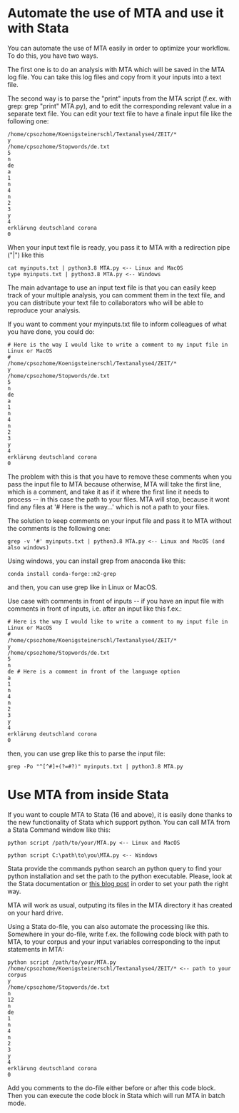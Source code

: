 # Automate the use of MTA and use it with Stata

You can automate the use of MTA easily in order to optimize your workflow. To do this, you have two ways.

The first one is to do an analysis with MTA which will be saved in the MTA log file. You can take this log files and copy from it your inputs into a text file.

The second way is to parse the "print" inputs from the MTA script (f.ex. with grep: grep "print" MTA.py), and to edit the corresponding relevant value in a separate text file. You can edit your text file to have a finale input file like the following one:

```
/home/cpsozhome/Koenigsteinerschl/Textanalyse4/ZEIT/*
y
/home/cpsozhome/Stopwords/de.txt
5
n
de
a
1
n
4
n
2
3
y
4
erklärung deutschland corona
0
```

When your input text file is ready, you pass it to MTA with a redirection pipe ("|") like this

```
cat myinputs.txt | python3.8 MTA.py <-- Linux and MacOS
type myinputs.txt | python3.8 MTA.py <-- Windows
```

The main advantage to use an input text file is that you can easily keep track of your multiple analysis, you can comment them in the text file, and you can distribute your text file to collaborators who will be able to reproduce your analysis.

If you want to comment your myinputs.txt file to inform colleagues of what you have done, you could do:

```
# Here is the way I would like to write a comment to my input file in Linux or MacOS
#
/home/cpsozhome/Koenigsteinerschl/Textanalyse4/ZEIT/*
y
/home/cpsozhome/Stopwords/de.txt
5
n
de
a
1
n
4
n
2
3
y
4
erklärung deutschland corona
0
```

The problem with this is that you have to remove these comments when you pass the input file to MTA because otherwise, MTA will take the first line, which is a comment, and take it as if it where the first line it needs to process -- in this case the path to your files. MTA will stop, because it wont find any files at '# Here is the way...' which is not a path to your files.

The solution to keep comments on your input file and pass it to MTA without the comments is the following one:

```
grep -v '#' myinputs.txt | python3.8 MTA.py <-- Linux and MacOS (and also windows)
```

Using windows, you can install grep from anaconda like this:

```
conda install conda-forge::m2-grep
```

and then, you can use grep like in Linux or MacOS.

Use case with comments in front of inputs -- if you have an input file with comments in front of inputs, i.e. after an input like this f.ex.:

```
# Here is the way I would like to write a comment to my input file in Linux or MacOS
#
/home/cpsozhome/Koenigsteinerschl/Textanalyse4/ZEIT/*
y
/home/cpsozhome/Stopwords/de.txt
5
n
de # Here is a comment in front of the language option
a
1
n
4
n
2
3
y
4
erklärung deutschland corona
0
```

then, you can use grep like this to parse the input file:

```
grep -Po "^[^#]+(?=#?)" myinputs.txt | python3.8 MTA.py
```

# Use MTA from inside Stata

If you want to couple MTA to Stata (16 and above), it is easily done thanks to the new functionality of Stata which support python. You can call MTA from a Stata Command window like this:

```
python script /path/to/your/MTA.py <-- Linux and MacOS

python script C:\path\to\you\MTA.py <-- Windows
```

Stata provide the commands python search an python query to find your python installation and set the path to the python executable. Please, look at the Stata documentation or [this blog post](https://fintechprofessor.com/2019/06/30/quick-setup-of-python-with-stata-16/) in order to set your path the right way.

MTA will work as usual, outputing its files in the MTA directory it has created on your hard drive.

Using a Stata do-file, you can also automate the processing like this. Somewhere in your do-file, write f.ex. the following code block with path to MTA, to your corpus and your input variables corresponding to the input statements in MTA:

```
python script /path/to/your/MTA.py
/home/cpsozhome/Koenigsteinerschl/Textanalyse4/ZEIT/* <-- path to your corpus
y
/home/cpsozhome/Stopwords/de.txt
n
12
n
de
1
n
4
n
2
3
y
4
erklärung deutschland corona
0
```

Add you comments to the do-file either before or after this code block. Then you can execute the code block in Stata which will run MTA in batch mode.
